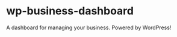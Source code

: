 wp-business-dashboard
=====================

A dashboard for managing your business.  Powered by WordPress!